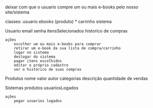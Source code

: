 deixar com que o usuario compre um ou mais e-books pelo nosso site/sistema

classes:
    usuario
    ebooks (produto)
    * carrinho
    sistema

Usuario
    email
    senha
    itensSelecionados
    historico de compras

    ações
        escolher um ou mais e-books para comprar
        retirar um e-book da sua lista de compra/carrinho
        logar no sistema
        deslogar do sistema
        pagar itens escolhidos
        editar o próprio cadastro
        ver o histórico de suas compras

Produtos
    nome
    valor
    autor
    categorias
    descrição
    quantidade de vendas

Sistemas
    produtos
    usuariosLogados

    ações
        pegar usuarios logados
        
